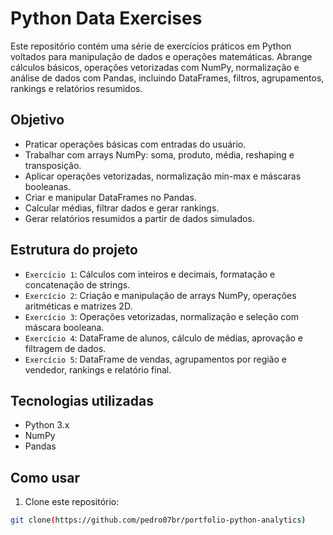 # Python Data Exercises

Este repositório contém uma série de exercícios práticos em Python voltados para manipulação de dados e operações matemáticas. Abrange cálculos básicos, operações vetorizadas com NumPy, normalização e análise de dados com Pandas, incluindo DataFrames, filtros, agrupamentos, rankings e relatórios resumidos.

## Objetivo

- Praticar operações básicas com entradas do usuário.
- Trabalhar com arrays NumPy: soma, produto, média, reshaping e transposição.
- Aplicar operações vetorizadas, normalização min-max e máscaras booleanas.
- Criar e manipular DataFrames no Pandas.
- Calcular médias, filtrar dados e gerar rankings.
- Gerar relatórios resumidos a partir de dados simulados.

## Estrutura do projeto

- `Exercício 1`: Cálculos com inteiros e decimais, formatação e concatenação de strings.  
- `Exercício 2`: Criação e manipulação de arrays NumPy, operações aritméticas e matrizes 2D.  
- `Exercício 3`: Operações vetorizadas, normalização e seleção com máscara booleana.  
- `Exercício 4`: DataFrame de alunos, cálculo de médias, aprovação e filtragem de dados.  
- `Exercício 5`: DataFrame de vendas, agrupamentos por região e vendedor, rankings e relatório final.

## Tecnologias utilizadas

- Python 3.x  
- NumPy  
- Pandas  

## Como usar

1. Clone este repositório:  
```bash
git clone(https://github.com/pedro07br/portfolio-python-analytics)
